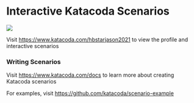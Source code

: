 # Interactive Katacoda Scenarios

[![](http://shields.katacoda.com/katacoda/hbstarjason2021/count.svg)](https://www.katacoda.com/hbstarjason2021 "Get your profile on Katacoda.com")

Visit https://www.katacoda.com/hbstarjason2021 to view the profile and interactive scenarios

### Writing Scenarios
Visit https://www.katacoda.com/docs to learn more about creating Katacoda scenarios

For examples, visit https://github.com/katacoda/scenario-example
